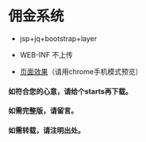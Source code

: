 ﻿# 佣金系统

* jsp+jq+bootstrap+layer

* WEB-INF 不上传

* [页面效果](./showImg)（请用chrome手机模式预览）

#### 如符合您的心意，请给个starts再下载。
#### 如需完整版，请留言。
#### 如需转载，请注明出处。
